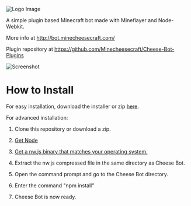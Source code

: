 ![Logo Image](http://bot.minecheesecraft.com/uploads/2/1/2/2/21222592/1657797.png)

A simple plugin based Minecraft bot made with Mineflayer and Node-Webkit.

More info at http://bot.minecheesecraft.com/

Plugin repository at https://github.com/Minecheesecraft/Cheese-Bot-Plugins

![Screenshot](http://bot.minecheesecraft.com/uploads/2/1/2/2/21222592/553818151.png)

# How to Install


For easy installation, download the installer or zip [here](http://bot.minecheesecraft.com/download.html).


For advanced installation:

1. Clone this repository or download a zip.

2. [Get Node](https://nodejs.org/en/)

3. [Get a nw.js binary that matches your operating system.](http://nwjs.io/)

4. Extract the nw.js compressed file in the same directory as Cheese Bot.

5. Open the command prompt and go to the Cheese Bot directory.

6. Enter the command "npm install"

7. Cheese Bot is now ready.
